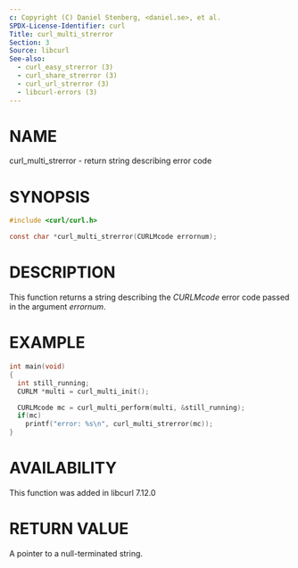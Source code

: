 ```yaml
---
c: Copyright (C) Daniel Stenberg, <daniel.se>, et al.
SPDX-License-Identifier: curl
Title: curl_multi_strerror
Section: 3
Source: libcurl
See-also:
  - curl_easy_strerror (3)
  - curl_share_strerror (3)
  - curl_url_strerror (3)
  - libcurl-errors (3)
---
```


# NAME

curl_multi_strerror - return string describing error code

# SYNOPSIS

~~~c
#include <curl/curl.h>

const char *curl_multi_strerror(CURLMcode errornum);
~~~

# DESCRIPTION

This function returns a string describing the *CURLMcode* error code
passed in the argument *errornum*.

# EXAMPLE

~~~c
int main(void)
{
  int still_running;
  CURLM *multi = curl_multi_init();

  CURLMcode mc = curl_multi_perform(multi, &still_running);
  if(mc)
    printf("error: %s\n", curl_multi_strerror(mc));
}
~~~

# AVAILABILITY

This function was added in libcurl 7.12.0

# RETURN VALUE

A pointer to a null-terminated string.
